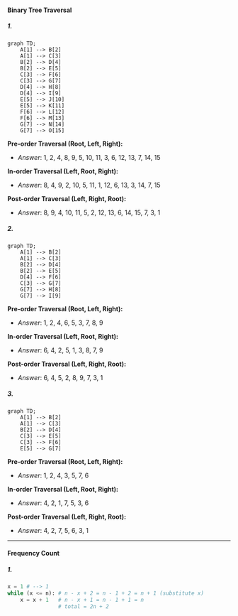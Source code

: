 #### Binary Tree Traversal
##### 1.
```mermaid
graph TD;
    A[1] --> B[2]
    A[1] --> C[3]
    B[2] --> D[4]
    B[2] --> E[5]
    C[3] --> F[6]
    C[3] --> G[7]
    D[4] --> H[8]
    D[4] --> I[9]
    E[5] --> J[10]
    E[5] --> K[11]
    F[6] --> L[12]
    F[6] --> M[13]
    G[7] --> N[14]
    G[7] --> O[15]

```
**Pre-order Traversal (Root, Left, Right):**  
- *Answer*: 1, 2, 4, 8, 9, 5, 10, 11, 3, 6, 12, 13, 7, 14, 15
    
**In-order Traversal (Left, Root, Right):**  
- *Answer*: 8, 4, 9, 2, 10, 5, 11, 1, 12, 6, 13, 3, 14, 7, 15
    
**Post-order Traversal (Left, Right, Root):**  
- *Answer*: 8, 9, 4, 10, 11, 5, 2, 12, 13, 6, 14, 15, 7, 3, 1

##### 2.
```mermaid
graph TD;
    A[1] --> B[2]
    A[1] --> C[3]
    B[2] --> D[4]
    B[2] --> E[5]
    D[4] --> F[6]
    C[3] --> G[7]
    G[7] --> H[8]
    G[7] --> I[9]
```

**Pre-order Traversal (Root, Left, Right):**  
- *Answer*: 1, 2, 4, 6, 5, 3, 7, 8, 9
    
**In-order Traversal (Left, Root, Right):**  
- *Answer*: 6, 4, 2, 5, 1, 3, 8, 7, 9
    
**Post-order Traversal (Left, Right, Root):**  
- *Answer*: 6, 4, 5, 2, 8, 9, 7, 3, 1

##### 3.
```mermaid
graph TD;
    A[1] --> B[2]
    A[1] --> C[3]
    B[2] --> D[4]
    C[3] --> E[5]
    C[3] --> F[6]
    E[5] --> G[7]
```

**Pre-order Traversal (Root, Left, Right):**  
- *Answer*: 1, 2, 4, 3, 5, 7, 6
    
**In-order Traversal (Left, Root, Right):**  
- *Answer*: 4, 2, 1, 7, 5, 3, 6
    
**Post-order Traversal (Left, Right, Root):**  
- *Answer*: 4, 2, 7, 5, 6, 3, 1

--- 
#### Frequency Count
##### 1.
```python
x = 1 # --> 1
while (x <= n): # n - x + 2 = n - 1 + 2 = n + 1 (substitute x)
	x = x + 1   # n - x + 1 = n - 1 + 1 = n
				# total = 2n + 2
```
